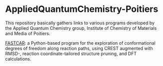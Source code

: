 # AppliedQuantumChemistry-Poitiers

This repository basically gathers links to various programs developed by the Applied Quantum Chemistry group, Institute of Chemistry of Materials and Media of Poitiers. 

[FASTCAR](https://github.com/FGueganUP/2FAST2CAR/tree/main): a Python-based program for the exploration of conformational degrees of freedom along reaction paths, using CREST augmented with RMSD-, reaction coordinate-tailored structure pruning, and DFT calculations.
